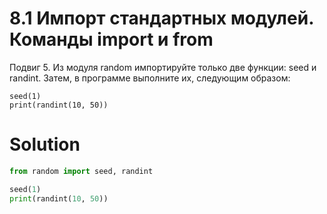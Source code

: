 # 8.1 Импорт стандартных модулей. Команды import и from

Подвиг 5. Из модуля random импортируйте только две функции: seed и randint. Затем, в программе выполните их, следующим
образом:

```
seed(1)
print(randint(10, 50))
```

# Solution

```python
from random import seed, randint

seed(1)
print(randint(10, 50))
```